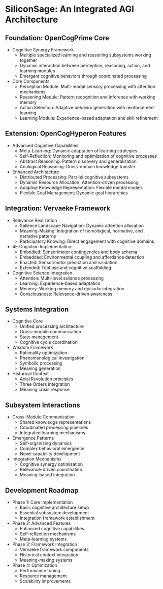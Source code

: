 
# SiliconSage: An Integrated AGI Architecture

## Foundation: OpenCogPrime Core
- Cognitive Synergy Framework
  - Multiple specialized learning and reasoning subsystems working together
  - Dynamic interaction between perception, reasoning, action, and learning modules
  - Emergent cognitive behaviors through coordinated processing
- Core Components
  - Perception Module: Multi-modal sensory processing with attention mechanisms
  - Reasoning Module: Pattern recognition and inference with working memory
  - Action Selection: Adaptive behavior generation with reinforcement learning
  - Learning Module: Experience-based adaptation and skill refinement

## Extension: OpenCogHyperon Features
- Advanced Cognitive Capabilities
  - Meta-Learning: Dynamic adaptation of learning strategies
  - Self-Reflection: Monitoring and optimization of cognitive processes
  - Abstract Reasoning: Pattern discovery and generalization
  - Analogical Reasoning: Cross-domain knowledge transfer
- Enhanced Architecture
  - Distributed Processing: Parallel cognitive subsystems
  - Dynamic Resource Allocation: Attention-driven processing
  - Adaptive Knowledge Representation: Flexible mental models
  - Flexible Goal Management: Dynamic goal hierarchies

## Integration: Vervaeke Framework
- Relevance Realization
  - Salience Landscape Navigation: Dynamic attention allocation
  - Meaning-Making: Integration of nomological, normative, and narrative patterns
  - Participatory Knowing: Direct engagement with cognitive domains
- 4E Cognition Implementation
  - Embodied: Sensorimotor contingencies and body schema
  - Embedded: Environmental coupling and affordance detection
  - Enacted: Sensorimotor prediction and validation
  - Extended: Tool use and cognitive scaffolding
- Cognitive Science Integration
  - Attention: Multi-level salience processing
  - Learning: Experience-based adaptation
  - Memory: Working memory and episodic integration
  - Consciousness: Relevance-driven awareness

## Systems Integration
- Cognitive Core
  - Unified processing architecture
  - Cross-module communication
  - State management
  - Cognitive cycle coordination
- Wisdom Framework
  - Rationality optimization
  - Phenomenological investigation
  - Symbolic processing
  - Meaning generation
- Historical Context
  - Axial Revolution principles
  - Three Orders integration
  - Meaning crisis response

## Subsystem Interactions
- Cross-Module Communication
  - Shared knowledge representations
  - Coordinated processing pipelines
  - Integrated learning mechanisms
- Emergence Patterns
  - Self-organizing dynamics
  - Complex behavioral emergence
  - Novel capability development
- Integration Mechanisms
  - Cognitive synergy optimization
  - Relevance-driven coordination
  - Meaning-based integration

## Development Roadmap
- Phase 1: Core Implementation
  - Basic cognitive architecture setup
  - Essential subsystem development
  - Integration framework establishment
- Phase 2: Advanced Features
  - Enhanced cognitive capabilities
  - Self-reflection mechanisms
  - Meta-learning systems
- Phase 3: Framework Integration
  - Vervaeke framework components
  - Historical context integration
  - Meaning-making systems
- Phase 4: Optimization
  - Performance tuning
  - Resource management
  - Scalability improvements
